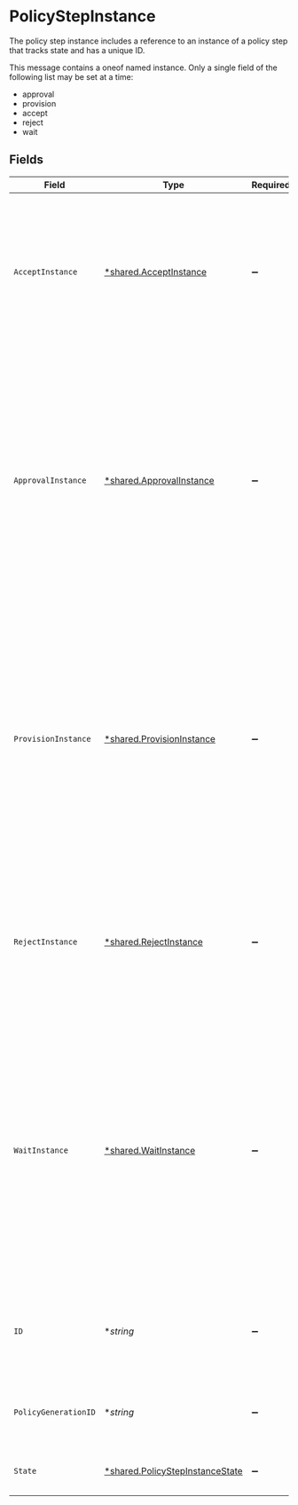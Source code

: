 # PolicyStepInstance

The policy step instance includes a reference to an instance of a policy step that tracks state and has a unique ID.

This message contains a oneof named instance. Only a single field of the following list may be set at a time:
  - approval
  - provision
  - accept
  - reject
  - wait



## Fields

| Field                                                                                                                                                                                                                                                                                                                                             | Type                                                                                                                                                                                                                                                                                                                                              | Required                                                                                                                                                                                                                                                                                                                                          | Description                                                                                                                                                                                                                                                                                                                                       |
| ------------------------------------------------------------------------------------------------------------------------------------------------------------------------------------------------------------------------------------------------------------------------------------------------------------------------------------------------- | ------------------------------------------------------------------------------------------------------------------------------------------------------------------------------------------------------------------------------------------------------------------------------------------------------------------------------------------------- | ------------------------------------------------------------------------------------------------------------------------------------------------------------------------------------------------------------------------------------------------------------------------------------------------------------------------------------------------- | ------------------------------------------------------------------------------------------------------------------------------------------------------------------------------------------------------------------------------------------------------------------------------------------------------------------------------------------------- |
| `AcceptInstance`                                                                                                                                                                                                                                                                                                                                  | [*shared.AcceptInstance](../../../pkg/models/shared/acceptinstance.md)                                                                                                                                                                                                                                                                            | :heavy_minus_sign:                                                                                                                                                                                                                                                                                                                                | This policy step indicates that a ticket should have an approved outcome. This is a terminal approval state and is used to explicitly define the end of approval steps.<br/> The instance is just a marker for it being copied into an active policy.                                                                                             |
| `ApprovalInstance`                                                                                                                                                                                                                                                                                                                                | [*shared.ApprovalInstance](../../../pkg/models/shared/approvalinstance.md)                                                                                                                                                                                                                                                                        | :heavy_minus_sign:                                                                                                                                                                                                                                                                                                                                | The approval instance object describes the way a policy step should be approved as well as its outcomes and state.<br/><br/>This message contains a oneof named outcome. Only a single field of the following list may be set at a time:<br/>  - approved<br/>  - denied<br/>  - reassigned<br/>  - restarted<br/>  - reassignedByError<br/>  - skipped<br/> |
| `ProvisionInstance`                                                                                                                                                                                                                                                                                                                               | [*shared.ProvisionInstance](../../../pkg/models/shared/provisioninstance.md)                                                                                                                                                                                                                                                                      | :heavy_minus_sign:                                                                                                                                                                                                                                                                                                                                | A provision instance describes the specific configuration of an executing provision policy step including actions taken and notification id.<br/><br/>This message contains a oneof named outcome. Only a single field of the following list may be set at a time:<br/>  - completed<br/>  - cancelled<br/>  - errored<br/>  - reassignedByError<br/>  - skipped<br/> |
| `RejectInstance`                                                                                                                                                                                                                                                                                                                                  | [*shared.RejectInstance](../../../pkg/models/shared/rejectinstance.md)                                                                                                                                                                                                                                                                            | :heavy_minus_sign:                                                                                                                                                                                                                                                                                                                                | This policy step indicates that a ticket should have a denied outcome. This is a terminal approval state and is used to explicitly define the end of approval steps.<br/> The instance is just a marker for it being copied into an active policy.                                                                                                |
| `WaitInstance`                                                                                                                                                                                                                                                                                                                                    | [*shared.WaitInstance](../../../pkg/models/shared/waitinstance.md)                                                                                                                                                                                                                                                                                | :heavy_minus_sign:                                                                                                                                                                                                                                                                                                                                | Used by the policy engine to describe an instantiated wait step.<br/><br/>This message contains a oneof named until. Only a single field of the following list may be set at a time:<br/>  - condition<br/><br/><br/>This message contains a oneof named outcome. Only a single field of the following list may be set at a time:<br/>  - succeeded<br/>  - timedOut<br/>  - skipped<br/> |
| `ID`                                                                                                                                                                                                                                                                                                                                              | **string*                                                                                                                                                                                                                                                                                                                                         | :heavy_minus_sign:                                                                                                                                                                                                                                                                                                                                | The ID of the PolicyStepInstance. This is required by many action submission endpoints to indicate what step you're approving.                                                                                                                                                                                                                    |
| `PolicyGenerationID`                                                                                                                                                                                                                                                                                                                              | **string*                                                                                                                                                                                                                                                                                                                                         | :heavy_minus_sign:                                                                                                                                                                                                                                                                                                                                | The policy generation id refers to the version of the policy that this step was created from.                                                                                                                                                                                                                                                     |
| `State`                                                                                                                                                                                                                                                                                                                                           | [*shared.PolicyStepInstanceState](../../../pkg/models/shared/policystepinstancestate.md)                                                                                                                                                                                                                                                          | :heavy_minus_sign:                                                                                                                                                                                                                                                                                                                                | The state of the step, which is either active or done.                                                                                                                                                                                                                                                                                            |